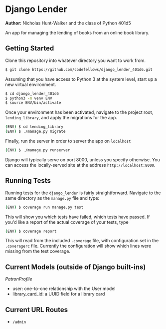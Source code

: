 # Django Lender

**Author:** Nicholas Hunt-Walker and the class of Python 401d5

An app for managing the lending of books from an online book library.

## Getting Started

Clone this repository into whatever directory you want to work from.

```bash
$ git clone https://github.com/codefellows/django_lender_401d6.git
```

Assuming that you have access to Python 3 at the system level, start up a new virtual environment.

```bash
$ cd django_lender_401d6
$ python3 -m venv ENV
$ source ENV/bin/activate
```

Once your environment has been activated, navigate to the project root, `lending_library`, and apply the migrations for the app.

```bash
(ENV) $ cd lending_library
(ENV) $ ./manage.py migrate
```

Finally, run the server in order to server the app on `localhost`

```bash
(ENV) $ ./manage.py runserver
```

Django will typically serve on port 8000, unless you specify otherwise.
You can access the locally-served site at the address `http://localhost:8000`.

## Running Tests

Running tests for the `django_lender` is fairly straightforward.
Navigate to the same directory as the `manage.py` file and type:

```bash
(ENV) $ coverage run manage.py test
```

This will show you which tests have failed, which tests have passed.
If you'd like a report of the actual coverage of your tests, type

```bash
(ENV) $ coverage report
```

This will read from the included `.coverage` file, with configuration set in the `.coveragerc` file.
Currently the configuration will show which lines were missing from the test coverage.

## Current Models (outside of Django built-ins)

*PatronProfile*

- user: one-to-one relationship with the User model
- library_card_id: a UUID field for a library card



## Current URL Routes

- `/admin`
